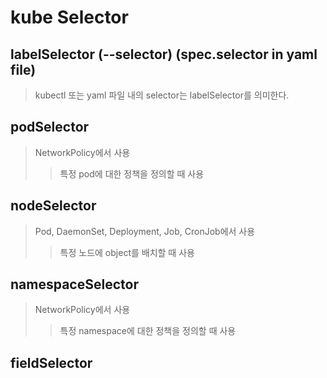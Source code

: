 # kube Selector

## labelSelector (--selector) (spec.selector in yaml file)

> kubectl 또는 yaml 파일 내의 selector는 labelSelector를 의미한다.

## podSelector

> NetworkPolicy에서 사용
>
> > 특정 pod에 대한 정책을 정의할 때 사용

## nodeSelector

> Pod, DaemonSet, Deployment, Job, CronJob에서 사용
>
> > 특정 노드에 object를 배치할 때 사용

## namespaceSelector

> NetworkPolicy에서 사용
>
> > 특정 namespace에 대한 정책을 정의할 때 사용

## fieldSelector
